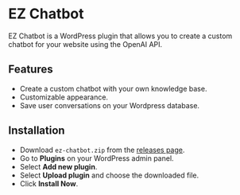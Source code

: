 # EZ Chatbot

EZ Chatbot is a WordPress plugin that allows you to create a custom chatbot for your website using the OpenAI API.

## Features
- Create a custom chatbot with your own knowledge base.
- Customizable appearance.
- Save user conversations on your Wordpress database.

## Installation

- Download `ez-chatbot.zip` from the [releases page](https://github.com/medinnna/ez-chatbot/releases).
- Go to **Plugins** on your WordPress admin panel.
- Select **Add new plugin**. 
- Select **Upload plugin** and choose the downloaded file.
- Click **Install Now**.